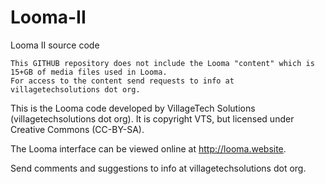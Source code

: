 # Looma-II
Looma II source code

    This GITHUB repository does not include the Looma "content" which is 15+GB of media files used in Looma. 
    For access to the content send requests to info at villagetechsolutions dot org.
    
This is the Looma code developed by VillageTech Solutions (villagetechsolutions dot org). 
It is copyright VTS, but licensed under Creative Commons (CC-BY-SA).

The Looma interface can be viewed online at http://looma.website.

Send comments and suggestions to info at villagetechsolutions dot org.


